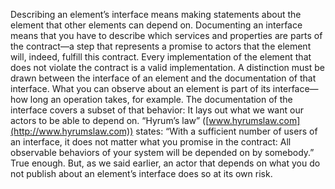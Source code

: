 Describing an element’s interface means making statements about the element that other elements can depend on. Documenting an interface means that you have to describe which services and properties are parts of the contract—a step that represents a promise to actors that the element will, indeed, fulfill this contract. Every implementation of the element that does not violate the contract is a valid implementation. A distinction must be drawn between the interface of an element and the documentation of that interface. What you can observe about an element is part of its interface—how long an operation takes, for example. The documentation of the interface covers a subset of that behavior: It lays out what we want our actors to be able to depend on. “Hyrum’s law” ([www.hyrumslaw.com](http://www.hyrumslaw.com)) states: “With a sufficient number of users of an interface, it does not matter what you promise in the contract: All observable behaviors of your system will be depended on by somebody.” True enough. But, as we said earlier, an actor that depends on what you do not publish about an element’s interface does so at its own risk.